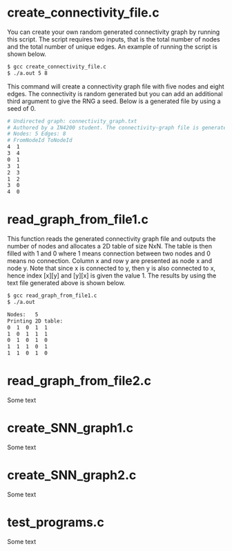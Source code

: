 # create_connectivity_file.c

You can create your own random generated connectivity graph by running this script. The script requires two inputs, that is the total number of nodes and the total number of unique edges. An example of running the script is shown below.

```bash
$ gcc create_connectivity_file.c
$ ./a.out 5 8
```
This command will create a connectivity graph file with five nodes and eight edges. The connectivity is random generated but you can add an additional third argument to give the RNG a seed. Below is a generated file by using a seed of 0.


```bash
# Undirected graph: connectivity_graph.txt
# Authored by a IN4200 student. The connectivity-graph file is generated randomly based on the number of nodes and the number of edges. 
# Nodes: 5 Edges: 8
# FromNodeId ToNodeId
4  1
3  4
0  1
3  1
2  3
1  2
3  0
4  0
```




# read_graph_from_file1.c

This function reads the generated connectivity graph file and outputs the number of nodes and allocates a 2D table of size NxN. The table is then filled with 1 and 0 where 1 means connection between two nodes and 0 means no connection. Column x and row y are presented as node x and node y. Note that since x is connected to y, then y is also connected to x, hence index [x][y] and [y][x] is given the value 1. The results by using the text file generated above is shown below.


```bash
$ gcc read_graph_from_file1.c
$ ./a.out

Nodes:   5
Printing 2D table: 
0  1  0  1  1  
1  0  1  1  1  
0  1  0  1  0  
1  1  1  0  1  
1  1  0  1  0
```






# read_graph_from_file2.c

Some text



# create_SNN_graph1.c

Some text



# create_SNN_graph2.c

Some text



# test_programs.c

Some text


